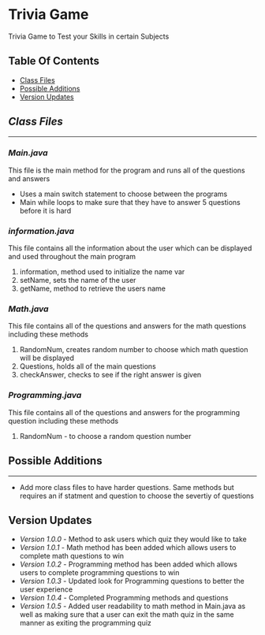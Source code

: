 # Trivia Game
Trivia Game to Test your Skills in certain Subjects

## __Table Of Contents__

* [Class Files](https://github.com/Markay12/triviaGame#class-files)
* [Possible Additions](https://github.com/Markay12/triviaGame#possible-additions)
* [Version Updates]()


## *Class Files*
---
### *Main.java*
This file is the main method for the program and runs all of the questions and answers
* Uses a main switch statement to choose between the programs
* Main while loops to make sure that they have to answer 5 questions before it is hard


### *information.java*
This file contains all the information about the user which can be displayed and used throughout the main program
1. information, method used to initialize the name var
2. setName, sets the name of the user
3. getName, method to retrieve the users name


### *Math.java*
This file contains all of the questions and answers for the math questions including these methods
1. RandomNum, creates random number to choose which math question will be displayed
2. Questions, holds all of the main questions
3. checkAnswer, checks to see if the right answer is given

### *Programming.java*
This file contains all of the questions and answers for the programming question including these methods
1. RandomNum - to choose a random question number


## __Possible Additions__
---
* Add more class files to have harder questions. Same methods but requires an if statment and question to choose the severtiy of questions


## __Version Updates__

* *Version 1.0.0* - Method to ask users which quiz they would like to take
* *Version 1.0.1* - Math method has been added which allows users to complete math questions to win
* *Version 1.0.2* - Programming method has been added which allows users to complete programming questions to win
* *Version 1.0.3* - Updated look for Programming questions to better the user experience
* *Version 1.0.4* - Completed Programming methods and questions
* *Version 1.0.5* - Added user readability to math method in Main.java as well as making sure that a user can exit the math quiz in the same manner as exiting the programming quiz